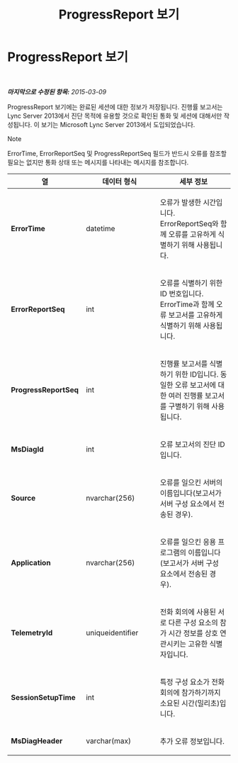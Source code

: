 ﻿---
title: ProgressReport 보기
TOCTitle: ProgressReport 보기
ms:assetid: b49f3fc7-0e2f-498f-8505-aaaf54e435f9
ms:mtpsurl: https://technet.microsoft.com/ko-kr/library/JJ721857(v=OCS.15)
ms:contentKeyID: 49885938
ms.date: 08/24/2015
mtps_version: v=OCS.15
ms.translationtype: HT
---

# ProgressReport 보기

 

_**마지막으로 수정된 항목:** 2015-03-09_

ProgressReport 보기에는 완료된 세션에 대한 정보가 저장됩니다. 진행률 보고서는 Lync Server 2013에서 진단 목적에 유용할 것으로 확인된 통화 및 세션에 대해서만 작성됩니다. 이 보기는 Microsoft Lync Server 2013에서 도입되었습니다.


> [!NOTE]
> ErrorTime, ErrorReportSeq 및 ProgressReportSeq 필드가 반드시 오류를 참조할 필요는 없지만 통화 상태 또는 메시지를 나타내는 메시지를 참조합니다.




<table>
<colgroup>
<col style="width: 33%" />
<col style="width: 33%" />
<col style="width: 33%" />
</colgroup>
<thead>
<tr class="header">
<th>열</th>
<th>데이터 형식</th>
<th>세부 정보</th>
</tr>
</thead>
<tbody>
<tr class="odd">
<td><p><strong>ErrorTime</strong></p></td>
<td><p>datetime</p></td>
<td><p>오류가 발생한 시간입니다. ErrorReportSeq와 함께 오류를 고유하게 식별하기 위해 사용됩니다.</p></td>
</tr>
<tr class="even">
<td><p><strong>ErrorReportSeq</strong></p></td>
<td><p>int</p></td>
<td><p>오류를 식별하기 위한 ID 번호입니다. ErrorTime과 함께 오류 보고서를 고유하게 식별하기 위해 사용됩니다.</p></td>
</tr>
<tr class="odd">
<td><p><strong>ProgressReportSeq</strong></p></td>
<td><p>int</p></td>
<td><p>진행률 보고서를 식별하기 위한 ID입니다. 동일한 오류 보고서에 대한 여러 진행률 보고서를 구별하기 위해 사용됩니다.</p></td>
</tr>
<tr class="even">
<td><p><strong>MsDiagId</strong></p></td>
<td><p>int</p></td>
<td><p>오류 보고서의 진단 ID입니다.</p></td>
</tr>
<tr class="odd">
<td><p><strong>Source</strong></p></td>
<td><p>nvarchar(256)</p></td>
<td><p>오류를 일으킨 서버의 이름입니다(보고서가 서버 구성 요소에서 전송된 경우).</p></td>
</tr>
<tr class="even">
<td><p><strong>Application</strong></p></td>
<td><p>nvarchar(256)</p></td>
<td><p>오류를 일으킨 응용 프로그램의 이름입니다(보고서가 서버 구성 요소에서 전송된 경우).</p></td>
</tr>
<tr class="odd">
<td><p><strong>TelemetryId</strong></p></td>
<td><p>uniqueidentifier</p></td>
<td><p>전화 회의에 사용된 서로 다른 구성 요소의 참가 시간 정보를 상호 연관시키는 고유한 식별자입니다.</p></td>
</tr>
<tr class="even">
<td><p><strong>SessionSetupTime</strong></p></td>
<td><p>int</p></td>
<td><p>특정 구성 요소가 전화 회의에 참가하기까지 소요된 시간(밀리초)입니다.</p></td>
</tr>
<tr class="odd">
<td><p><strong>MsDiagHeader</strong></p></td>
<td><p>varchar(max)</p></td>
<td><p>추가 오류 정보입니다.</p></td>
</tr>
</tbody>
</table>

